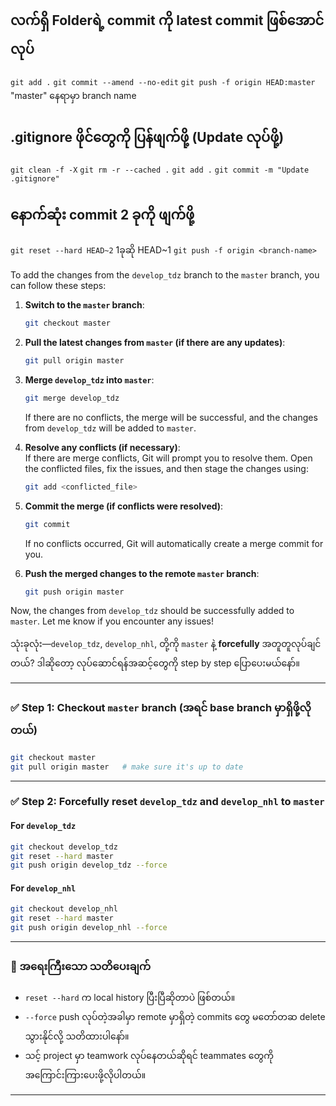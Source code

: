 # 

## လက်ရှိ Folderရဲ့ commit ကို latest commit ဖြစ်အောင်လုပ်

``` git add . ```
``` git commit --amend --no-edit ```
``` git push -f origin HEAD:master ```
"master" နေရာမှာ branch name

## .gitignore ဖိုင်တွေကို ပြန်ဖျက်ဖို့ (Update လုပ်ဖို့)
``` git clean -f -X ```
``` git rm -r --cached . ```
``` git add . ```
``` git commit -m "Update .gitignore" ```

## နောက်ဆုံး commit 2 ခုကို ဖျက်ဖို့
``` git reset --hard HEAD~2 ``` 1ခုဆို HEAD~1
``` git push -f origin <branch-name> ``` 


To add the changes from the `develop_tdz` branch to the `master` branch, you can follow these steps:

1. **Switch to the `master` branch**:
   ```bash
   git checkout master
   ```

2. **Pull the latest changes from `master` (if there are any updates)**:
   ```bash
   git pull origin master
   ```

3. **Merge `develop_tdz` into `master`**:
   ```bash
   git merge develop_tdz
   ```

   If there are no conflicts, the merge will be successful, and the changes from `develop_tdz` will be added to `master`.

4. **Resolve any conflicts (if necessary)**:  
   If there are merge conflicts, Git will prompt you to resolve them. Open the conflicted files, fix the issues, and then stage the changes using:
   ```bash
   git add <conflicted_file>
   ```

5. **Commit the merge (if conflicts were resolved)**:
   ```bash
   git commit
   ```

   If no conflicts occurred, Git will automatically create a merge commit for you.

6. **Push the merged changes to the remote `master` branch**:
   ```bash
   git push origin master
   ```

Now, the changes from `develop_tdz` should be successfully added to `master`. Let me know if you encounter any issues!

 သုံးခုလုံး—`develop_tdz`, `develop_nhl`, တို့ကို `master` နဲ့ **forcefully** အတူတူလုပ်ချင်တယ်? ဒါဆိုတော့ လုပ်ဆောင်ရန်အဆင့်တွေကို step by step ပြောပေးမယ်နော်။

---

### ✅ Step 1: Checkout `master` branch (အရင် base branch မှာရှိဖို့လိုတယ်)

```bash
git checkout master
git pull origin master   # make sure it's up to date
```

---

### ✅ Step 2: Forcefully reset `develop_tdz` and `develop_nhl` to `master`

#### For `develop_tdz`
```bash
git checkout develop_tdz
git reset --hard master
git push origin develop_tdz --force
```

#### For `develop_nhl`
```bash
git checkout develop_nhl
git reset --hard master
git push origin develop_nhl --force
```

---

### 🧠 အရေးကြီးသော သတိပေးချက်
- `reset --hard` က local history ပြီးပြီဆိုတာပဲ ဖြစ်တယ်။  
- `--force` push လုပ်တဲ့အခါမှာ remote မှာရှိတဲ့ commits တွေ မတော်တဆ delete သွားနိုင်လို့ သတိထားပါနော်။
- သင့် project မှာ teamwork လုပ်နေတယ်ဆိုရင် teammates တွေကို အကြောင်းကြားပေးဖို့လိုပါတယ်။

---
